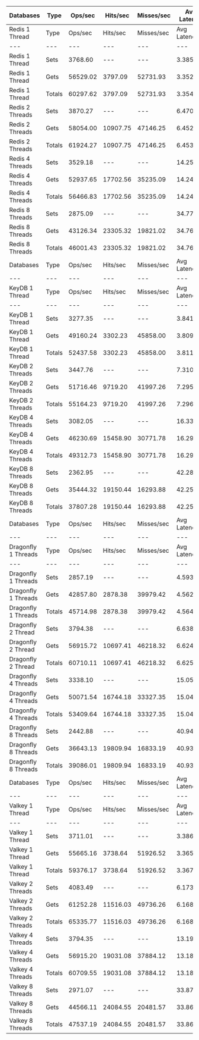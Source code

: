 | Databases | Type | Ops/sec | Hits/sec | Misses/sec | Avg Latency | p50 Latency | p99 Latency | p99.9 Latency | KB/sec |
| --- | --- | --- | --- | --- | --- | --- | --- | --- | --- |
| Redis 1 Thread | Type | Ops/sec | Hits/sec | Misses/sec | Avg Latency | p50 Latency | p99 Latency | p99.9 Latency | KB/sec |
| --- | --- | --- | --- | --- | --- | --- | --- | --- | --- |
Redis 1 Thread | Sets | 3768.60 | --- | --- | 3.38511 | 3.35900 | 6.87900 | 19.58300 | 1589.29 |
Redis 1 Thread | Gets | 56529.02 | 3797.09 | 52731.93 | 3.35204 | 3.35900 | 6.71900 | 17.91900 | 3634.42 |
Redis 1 Thread | Totals | 60297.62 | 3797.09 | 52731.93 | 3.35411 | 3.35900 | 6.71900 | 17.91900 | 5223.72 |
Redis 2 Threads | Sets | 3870.27 | --- | --- | 6.47040 | 6.01500 | 17.15100 | 31.35900 | 1632.17 |
Redis 2 Threads | Gets | 58054.00 | 10907.75 | 47146.25 | 6.45217 | 6.01500 | 16.89500 | 31.35900 | 6381.09 |
Redis 2 Threads | Totals | 61924.27 | 10907.75 | 47146.25 | 6.45331 | 6.01500 | 17.02300 | 31.35900 | 8013.26 |
Redis 4 Threads | Sets | 3529.18 | --- | --- | 14.25375 | 13.18300 | 37.88700 | 58.87900 | 1488.32 |
Redis 4 Threads | Gets | 52937.65 | 17702.56 | 35235.09 | 14.24424 | 13.18300 | 37.88700 | 58.87900 | 8749.99 |
Redis 4 Threads | Totals | 56466.83 | 17702.56 | 35235.09 | 14.24483 | 13.18300 | 37.88700 | 58.87900 | 10238.32 |
Redis 8 Threads | Sets | 2875.09 | --- | --- | 34.77619 | 31.74300 | 120.83100 | 168.95900 | 1212.48 |
Redis 8 Threads | Gets | 43126.34 | 23305.32 | 19821.02 | 34.76278 | 31.61500 | 120.83100 | 167.93500 | 10485.70 |
Redis 8 Threads | Totals | 46001.43 | 23305.32 | 19821.02 | 34.76362 | 31.61500 | 120.83100 | 167.93500 | 11698.18 |
| Databases | Type | Ops/sec | Hits/sec | Misses/sec | Avg Latency | p50 Latency | p99 Latency | p99.9 Latency | KB/sec |
| --- | --- | --- | --- | --- | --- | --- | --- | --- | --- |
| KeyDB 1 Thread | Type | Ops/sec | Hits/sec | Misses/sec | Avg Latency | p50 Latency | p99 Latency | p99.9 Latency | KB/sec |
| --- | --- | --- | --- | --- | --- | --- | --- | --- | --- |
KeyDB 1 Thread | Sets | 3277.35 | --- | --- | 3.84161 | 3.64700 | 9.02300 | 19.83900 | 1382.12 |
KeyDB 1 Thread | Gets | 49160.24 | 3302.23 | 45858.00 | 3.80972 | 3.64700 | 8.95900 | 18.30300 | 3160.70 |
KeyDB 1 Thread | Totals | 52437.58 | 3302.23 | 45858.00 | 3.81172 | 3.64700 | 8.95900 | 18.43100 | 4542.82 |
KeyDB 2 Threads | Sets | 3447.76 | --- | --- | 7.31042 | 6.75100 | 19.83900 | 33.27900 | 1453.99 |
KeyDB 2 Threads | Gets | 51716.46 | 9719.20 | 41997.26 | 7.29550 | 6.71900 | 19.83900 | 33.27900 | 5685.33 |
KeyDB 2 Threads | Totals | 55164.23 | 9719.20 | 41997.26 | 7.29643 | 6.71900 | 19.83900 | 33.27900 | 7139.32 |
KeyDB 4 Threads | Sets | 3082.05 | --- | --- | 16.33078 | 15.23100 | 42.75100 | 66.55900 | 1299.76 |
KeyDB 4 Threads | Gets | 46230.69 | 15458.90 | 30771.78 | 16.29334 | 15.16700 | 42.49500 | 65.53500 | 7641.10 |
KeyDB 4 Threads | Totals | 49312.73 | 15458.90 | 30771.78 | 16.29568 | 15.16700 | 42.75100 | 65.53500 | 8940.86 |
KeyDB 8 Threads | Sets | 2362.95 | --- | --- | 42.28407 | 38.65500 | 135.16700 | 180.22300 | 996.50 |
KeyDB 8 Threads | Gets | 35444.32 | 19150.44 | 16293.88 | 42.25598 | 38.65500 | 135.16700 | 180.22300 | 8616.56 |
KeyDB 8 Threads | Totals | 37807.28 | 19150.44 | 16293.88 | 42.25774 | 38.65500 | 135.16700 | 180.22300 | 9613.07 |
| Databases | Type | Ops/sec | Hits/sec | Misses/sec | Avg Latency | p50 Latency | p99 Latency | p99.9 Latency | KB/sec |
| --- | --- | --- | --- | --- | --- | --- | --- | --- | --- |
| Dragonfly 1 Threads | Type | Ops/sec | Hits/sec | Misses/sec | Avg Latency | p50 Latency | p99 Latency | p99.9 Latency | KB/sec |
| --- | --- | --- | --- | --- | --- | --- | --- | --- | --- |
Dragonfly 1 Threads | Sets | 2857.19 | --- | --- | 4.59303 | 3.95100 | 9.21500 | 22.27100 | 1204.93 |
Dragonfly 1 Threads | Gets | 42857.80 | 2878.38 | 39979.42 | 4.56223 | 3.95100 | 9.02300 | 20.47900 | 2755.30 |
Dragonfly 1 Threads | Totals | 45714.98 | 2878.38 | 39979.42 | 4.56415 | 3.95100 | 9.02300 | 20.60700 | 3960.23 |
Dragonfly 2 Thread | Sets | 3794.38 | --- | --- | 6.63832 | 5.75900 | 22.39900 | 34.30300 | 1600.16 |
Dragonfly 2 Thread | Gets | 56915.72 | 10697.41 | 46218.32 | 6.62468 | 5.72700 | 22.39900 | 34.30300 | 6257.31 |
Dragonfly 2 Thread | Totals | 60710.11 | 10697.41 | 46218.32 | 6.62553 | 5.72700 | 22.39900 | 34.30300 | 7857.48 |
Dragonfly 4 Threads | Sets | 3338.10 | --- | --- | 15.05829 | 14.01500 | 39.93500 | 60.92700 | 1407.74 |
Dragonfly 4 Threads | Gets | 50071.54 | 16744.18 | 33327.35 | 15.04910 | 14.01500 | 39.93500 | 61.18300 | 8276.28 |
Dragonfly 4 Threads | Totals | 53409.64 | 16744.18 | 33327.35 | 15.04968 | 14.01500 | 39.93500 | 61.18300 | 9684.02 |
Dragonfly 8 Threads | Sets | 2442.88 | --- | --- | 40.94739 | 37.88700 | 135.16700 | 186.36700 | 1030.21 |
Dragonfly 8 Threads | Gets | 36643.13 | 19809.94 | 16833.19 | 40.93700 | 37.63100 | 135.16700 | 186.36700 | 8912.45 |
Dragonfly 8 Threads | Totals | 39086.01 | 19809.94 | 16833.19 | 40.93765 | 37.63100 | 135.16700 | 186.36700 | 9942.66 |
| Databases | Type | Ops/sec | Hits/sec | Misses/sec | Avg Latency | p50 Latency | p99 Latency | p99.9 Latency | KB/sec |
| --- | --- | --- | --- | --- | --- | --- | --- | --- | --- |
| Valkey 1 Thread | Type | Ops/sec | Hits/sec | Misses/sec | Avg Latency | p50 Latency | p99 Latency | p99.9 Latency | KB/sec |
| --- | --- | --- | --- | --- | --- | --- | --- | --- | --- |
Valkey 1 Thread | Sets | 3711.01 | --- | --- | 3.38670 | 3.11900 | 6.20700 | 18.94300 | 1565.00 |
Valkey 1 Thread | Gets | 55665.16 | 3738.64 | 51926.52 | 3.36596 | 3.11900 | 6.04700 | 17.79100 | 3578.72 |
Valkey 1 Thread | Totals | 59376.17 | 3738.64 | 51926.52 | 3.36726 | 3.11900 | 6.04700 | 17.91900 | 5143.73 |
Valkey 2 Threads | Sets | 4083.49 | --- | --- | 6.17348 | 5.72700 | 16.51100 | 30.59100 | 1722.09 |
Valkey 2 Threads | Gets | 61252.28 | 11516.03 | 49736.26 | 6.16841 | 5.72700 | 16.51100 | 30.46300 | 6735.41 |
Valkey 2 Threads | Totals | 65335.77 | 11516.03 | 49736.26 | 6.16873 | 5.72700 | 16.51100 | 30.46300 | 8457.50 |
Valkey 4 Threads | Sets | 3794.35 | --- | --- | 13.19677 | 12.28700 | 34.81500 | 56.06300 | 1600.15 |
Valkey 4 Threads | Gets | 56915.20 | 19031.08 | 37884.12 | 13.18248 | 12.28700 | 34.55900 | 55.29500 | 9406.84 |
Valkey 4 Threads | Totals | 60709.55 | 19031.08 | 37884.12 | 13.18337 | 12.28700 | 34.55900 | 55.29500 | 11006.99 |
Valkey 8 Threads | Sets | 2971.07 | --- | --- | 33.87238 | 31.10300 | 116.22300 | 163.83900 | 1252.96 |
Valkey 8 Threads | Gets | 44566.11 | 24084.55 | 20481.57 | 33.86468 | 31.10300 | 116.22300 | 163.83900 | 10836.21 |
Valkey 8 Threads | Totals | 47537.19 | 24084.55 | 20481.57 | 33.86516 | 31.10300 | 116.22300 | 163.83900 | 12089.17 |
